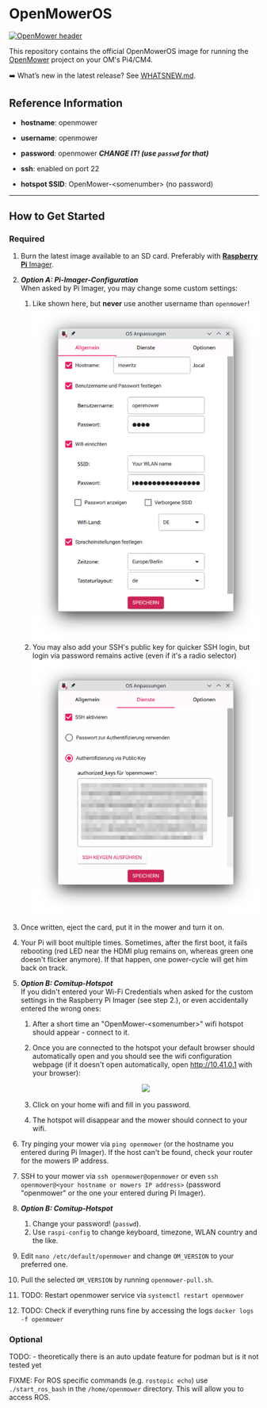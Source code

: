 # OpenMowerOS

[![OpenMower header](.github/img/open_mower_header.jpg)](https://github.com/ClemensElflein/OpenMower)

This repository contains the official OpenMowerOS image for running the [OpenMower](https://github.com/ClemensElflein/OpenMower) project on your OM's Pi4/CM4.

➡️ What’s new in the latest release? See [WHATSNEW.md](./WHATSNEW.md).


## Reference Information

- **hostname**: openmower

- **username**: openmower

- **password**: openmower ***CHANGE IT! (use `passwd` for that)***

- **ssh**: enabled on port 22

- **hotspot SSID**: OpenMower-\<somenumber\> (no password)


***

## How to Get Started

### Required

1. Burn the latest image available to an SD card. Preferably with [**Raspberry Pi** Imager](https://www.raspberrypi.com/software/).

2. ***Option A: Pi-Imager-Configuration***<br>
   When asked by Pi Imager, you may change some custom settings:
   1. Like shown here, but **never** use another username than `openmower`!<br>
   ![General Settings](.github/img/rpimager_general.png)
   1. You may also add your SSH's public key for quicker SSH login,
   but login via password remains active (even if it's a radio selector)<br>
   ![SSH Settings](.github/img/rpimager_ssh.png)
   

1. Once written, eject the card, put it in the mower and turn it on.

2. Your Pi will boot multiple times. Sometimes, after the first boot, it fails rebooting (red LED near the HDMI plug remains on, whereas green one doesn't flicker anymore). If that happen, one power-cycle will get him back on track.

3. ***Option B: Comitup-Hotspot***<br>
If you didn't entered your Wi-Fi Credentials when asked for the custom settings in the Raspberry Pi Imager (see step 2.), or even accidentally entered the wrong ones:

   1. After a short time an "OpenMower-\<somenumber>" wifi hotspot should appear - connect to it.

   2. Once you are connected to the hotspot your default browser should automatically open and you should see the wifi configuration webpage (if it doesn't open automatically, open http://10.41.0.1 with your browser):

      <p align="center"><img src=".github/img/comitup_hotspot.png" style="width:50%"></p>

   3. Click on your home wifi and fill in you password.

   4. The hotspot will disappear and the mower should connect to your wifi.

1. Try pinging your mower via `ping openmower` (or the hostname you entered during Pi Imager). If the host can't be found, check your router for the mowers IP address.

2.  SSH to your mower via `ssh openmower@openmower` or even `ssh openmower@<your hostname or mowers IP address>` (password "openmower" or the one your entered during Pi Imager).

3. ***Option B: Comitup-Hotspot***<br>
   1. Change your password! (`passwd`).
   2. Use `raspi-config` to change keyboard, timezone, WLAN country and the like.

4. Edit `nano /etc/default/openmower` and change `OM_VERSION` to your preferred one.

5. Pull the selected `OM_VERSION` by running `openmower-pull.sh`.

7. TODO: Restart openmower service via `systemctl restart openmower`

8. TODO: Check if everything runs fine by accessing the logs `docker logs -f openmower`


### Optional

TODO: - theoretically there is an auto update feature for podman but is it not tested yet

FIXME: For ROS specific commands (e.g. `rostopic echo`) use `./start_ros_bash` in the `/home/openmower` directory. This will allow you to access ROS.

